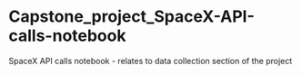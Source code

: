 # Capstone_project_SpaceX-API-calls-notebook
SpaceX API calls notebook - relates to data collection section of the project
